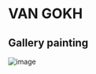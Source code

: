 # VAN GOKH
## Gallery painting 
![image](https://github.com/salihabrik/VAN-GOKH/assets/125161506/ee7a016e-5e8f-40bd-81e5-d9d38857b40e)
